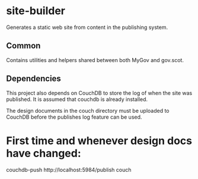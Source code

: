 # site-builder

Generates a static web site from content in the publishing system.

## Common

Contains utilities and helpers shared between both MyGov and gov.scot.

## Dependencies

This project also depends on CouchDB to store the log of when the site
was published. It is assumed that couchdb is already installed.

The design documents in the couch directory must be uploaded to CouchDB
before the publishes log feature can be used.

# First time and whenever design docs have changed:
couchdb-push http://localhost:5984/publish couch
